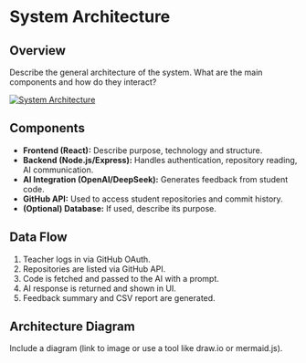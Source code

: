 # System Architecture

## Overview

Describe the general architecture of the system. What are the main components and how do they interact?

[![System Architecture](https://mermaid.ink/img/pako:eNp1VE1vm0AQ_SurPeRSPgw2YHOoZGMntdRKkZ320NLDGsaAArtoWdo4lv97Z4FEwXI5oBnevLdvZoAzTUQKNKSmacY8EfxYZGHMCSnZSbQqJCnLJMS8g4-l-JvkTCrytMaapj1kktU5uZeCK-Dpr5i-hTH9rVX6a-kg8n1LIlHVggNXzRh2EX5kGTT2Ds-EK3SK6PJxS_Yg_xQJkK_sBHIo0Sd9MLJiyXPvY4hGSittY_NSS2gacuOklfYRoX8pyhLkFahtPBTqS3sgy1bl5BPZQS3wxtJ3O0PpTPcjsVlFHoCDZEpcVXi6py25B0gP6JRseFZwGNf42s3-B0HHQqr_taz9MuTKwXsXj4Qi3fZa4DzksSiBmOTmkiL3uuzWDCM9hrSrMhO9zgasU1WOvHVLI6ZJdpv9E9GrM83POP0eWjl96g6p26dTcoeD0zd_AGY94PVp1NOWg0rkjkSjaZdi0R1C_bOkLHCyKBzTXKm6CW0bjTdWVqi8PVjo3gZu48ugYjpieB8YdcnUUcjKEjVwVnQsrWJrDjVoJouUhkq2YNAKZMV0Ss9aL6YqhwqXGmKYMvmsKRfk1Iz_FKJ6o0nRZjkNj6xsMGvrlClYF_jZser9qcTJgoxEyxUNF50EDc_0hYZOEFj-wvGnwcRZOO5kMTfoiYb-xPLnwSxw557rLDDyLgZ97U6dWPPAMyikBb6W3_qvv_sJXP4Bq800Cg?type=png)](https://mermaid.live/edit#pako:eNp1VE1vm0AQ_SurPeRSPgw2YHOoZGMntdRKkZ320NLDGsaAArtoWdo4lv97Z4FEwXI5oBnevLdvZoAzTUQKNKSmacY8EfxYZGHMCSnZSbQqJCnLJMS8g4-l-JvkTCrytMaapj1kktU5uZeCK-Dpr5i-hTH9rVX6a-kg8n1LIlHVggNXzRh2EX5kGTT2Ds-EK3SK6PJxS_Yg_xQJkK_sBHIo0Sd9MLJiyXPvY4hGSittY_NSS2gacuOklfYRoX8pyhLkFahtPBTqS3sgy1bl5BPZQS3wxtJ3O0PpTPcjsVlFHoCDZEpcVXi6py25B0gP6JRseFZwGNf42s3-B0HHQqr_taz9MuTKwXsXj4Qi3fZa4DzksSiBmOTmkiL3uuzWDCM9hrSrMhO9zgasU1WOvHVLI6ZJdpv9E9GrM83POP0eWjl96g6p26dTcoeD0zd_AGY94PVp1NOWg0rkjkSjaZdi0R1C_bOkLHCyKBzTXKm6CW0bjTdWVqi8PVjo3gZu48ugYjpieB8YdcnUUcjKEjVwVnQsrWJrDjVoJouUhkq2YNAKZMV0Ss9aL6YqhwqXGmKYMvmsKRfk1Iz_FKJ6o0nRZjkNj6xsMGvrlClYF_jZser9qcTJgoxEyxUNF50EDc_0hYZOEFj-wvGnwcRZOO5kMTfoiYb-xPLnwSxw557rLDDyLgZ97U6dWPPAMyikBb6W3_qvv_sJXP4Bq800Cg)

## Components

- **Frontend (React):** Describe purpose, technology and structure.
- **Backend (Node.js/Express):** Handles authentication, repository reading, AI communication.
- **AI Integration (OpenAI/DeepSeek):** Generates feedback from student code.
- **GitHub API:** Used to access student repositories and commit history.
- **(Optional) Database:** If used, describe its purpose.

## Data Flow

1. Teacher logs in via GitHub OAuth.
2. Repositories are listed via GitHub API.
3. Code is fetched and passed to the AI with a prompt.
4. AI response is returned and shown in UI.
5. Feedback summary and CSV report are generated.

## Architecture Diagram

Include a diagram (link to image or use a tool like draw.io or mermaid.js).
